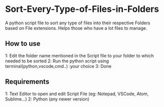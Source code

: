 # Sort-Every-Type-of-Files-in-Folders
A python script file to sort any type of files into their respective Folders based on File extensions. Helps those who have a lot files to manage.

How to use
-----------
1: Edit the folder name mentioned in the Script file to your folder to which needed to be sorted
2: Run the python script using terminal(python,vscode,cmd..) :your choice
3: Done

Requirements
-------------
1: Text Editor to open and edit Script File (eg: Notepad, VSCode, Atom, Sublime...)
2: Python (any newer version)
